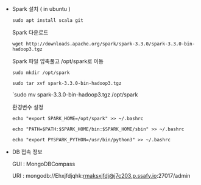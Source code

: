 - Spark 설치 ( in ubuntu )
    
    <aside>
    
    </aside>
    
    `sudo apt install scala git`
    
    Spark 다운로드

    
    `wget http://downloads.apache.org/spark/spark-3.3.0/spark-3.3.0-bin-hadoop3.tgz`
    
    Spark 파일 압축풀고 /opt/spark로 이동

    `sudo mkdir /opt/spark`

    `sudo tar xvf spark-3.3.0-bin-hadoop3.tgz`

    `sudo mv spark-3.3.0-bin-hadoop3.tgz /opt/spark
    
    환경변수 설정
    
    `echo "export SPARK_HOME=/opt/spark" >> ~/.bashrc`

    `echo "PATH=$PATH:$SPARK_HOME/bin:$SPARK_HOME/sbin" >> ~/.bashrc`
    
    `echo "export PYSPARK_PYTHON=/usr/bin/python3" >> ~/.bashrc`
    
   

- DB 접속 정보

    GUI : MongoDBCompass
    
    URI : mongodb://Ehxjfdjqhk:rmaksxjfdj@j7c203.p.ssafy.io:27017/admin
